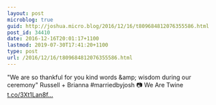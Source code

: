 ```yaml
---
layout: post
microblog: true
guid: http://joshua.micro.blog/2016/12/16/t809684812076355586.html
post_id: 34410
date: 2016-12-16T20:01:17+1100
lastmod: 2019-07-30T17:41:20+1100
type: post
url: /2016/12/16/t809684812076355586.html
---
```

"We are so thankful for you kind words &amp;amp; wisdom during our ceremony" Russell + Brianna #marriedbyjosh 📷 We Are Twine [t.co/3Xt1Lan8f...](https://t.co/3Xt1Lan8fN)
